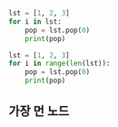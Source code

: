 ```python
lst = [1, 2, 3]
for i in lst:
	pop = lst.pop(0)
    print(pop)
```

```python
lst = [1, 2, 3]
for i in range(len(lst)):
    pop = lst.pop(0)
    print(pop)
```

## 가장 먼 노드

